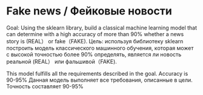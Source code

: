 # Fake news / Фейковые новости

Goal: Using the sklearn library, build a classical machine learning model that can determine with a high accuracy of more than 90% whether a news story is (REAL） or fake（FAKE).
Цель: используя библиотеку sklearn построить модель классического машинного обучения, которая может с высокой точностью более 90% определять, является ли новость реальной (REAL） или фальшивой（FAKE).


This model fulfills all the requirements described in the goal. Accuracy is 90-95%
Данная модель выполняет все требования, описанные в цели. Точность составляет 90-95%
